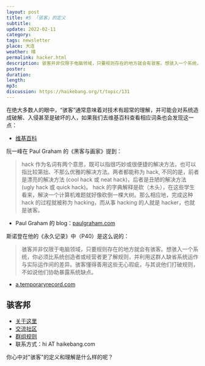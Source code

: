 ```yaml
---
layout: post
title: #5 「骇客」的定义
subtitle: 
update: 2022-02-11
category: 
tags: newsletter
place: 大连
weather: 晴
permalink: hacker.html
description: 骇客并非仅限于电脑领域，只要规则存在的地方就会有骇客。想骇入一个系统，你必须比系统创造者或经营者更了解规则，并利用这群人缺省系统运作与实际运作间的差异。骇客懂得善用这些无心瑕疵，与其说他们打破规则，不如说他们协助暴露系统缺点。
poster:
duration: 
length: 
mp3: 
discussion: https://haikebang.org/t/topic/131
---
```


在绝大多数人的眼中，“骇客”通常意味着对技术有超常的理解，并可能会对系统造成破解、入侵甚至是破坏的人，如果我们去维基百科查看相应词条也会发现这一点：

- [维基百科](https://zh.m.wikipedia.org/zh-tw/%E9%BB%91%E5%AE%A2)

阮一峰在 Paul Graham 的《黑客与画家》提到：

> hack 作为名词有两个意思，既可以指很巧妙或很便捷的解决方法，也可以指比较第拙、不那么优雅的解决方法。两者都能称为 hack, 不同的是，前者是漂亮的解决方法 (cool hack 或 neat hack)，后者是丑陋的解决方法 (ugly hack 或 quick hack)。 hack 的字典解释是砍（木头），在这些学生看来，解決一个计算机难题就好像砍倒一棵大树。那么相应地，完成这种 hack 的过程就被称为 hacking，而从事 hacking 的人就是 hacker，也就是骇客。

- Paul Graham 的 blog：[paulgraham.com](//paulgraham.com)

斯诺登在他的《永久记录》中（P40）是这么说的：

> 骇客并非仅限于电脑领域，只要规则存在的地方就会有骇客。想骇入一个系统，你必须比系统创造者或经营者更了解规则，并利用这群人缺省系统运作与实际运作间的差异。骇客懂得善用这些无心瑕疵，与其说他们打破规则，不如说他们协助暴露系统缺点。

- [a.temporaryrecord.com](//a.temporaryrecord.com)

## 骇客邦

- [关于这里](https://haikebang.com/about.html)
- [交流社区](https://haikebang.org)
- [群组规则](https://haikebang.com/rules.html)
- 联系方式：hi AT haikebang.com

你心中对"骇客"的定义和理解是什么样的呢？
